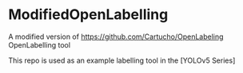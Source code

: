 # ModifiedOpenLabelling
A modified version of https://github.com/Cartucho/OpenLabeling OpenLabelling tool

This repo is used as an example labelling tool in the [YOLOv5 Series]
